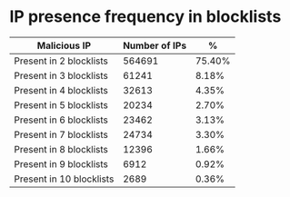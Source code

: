# IP presence frequency in blocklists
| Malicious IP | Number of IPs | % |
|----|----|----|
| Present in 2 blocklists | 564691 | 75.40% |
| Present in 3 blocklists | 61241 | 8.18% |
| Present in 4 blocklists | 32613 | 4.35% |
| Present in 5 blocklists | 20234 | 2.70% |
| Present in 6 blocklists | 23462 | 3.13% |
| Present in 7 blocklists | 24734 | 3.30% |
| Present in 8 blocklists | 12396 | 1.66% |
| Present in 9 blocklists | 6912 | 0.92% |
| Present in 10 blocklists | 2689 | 0.36% |
